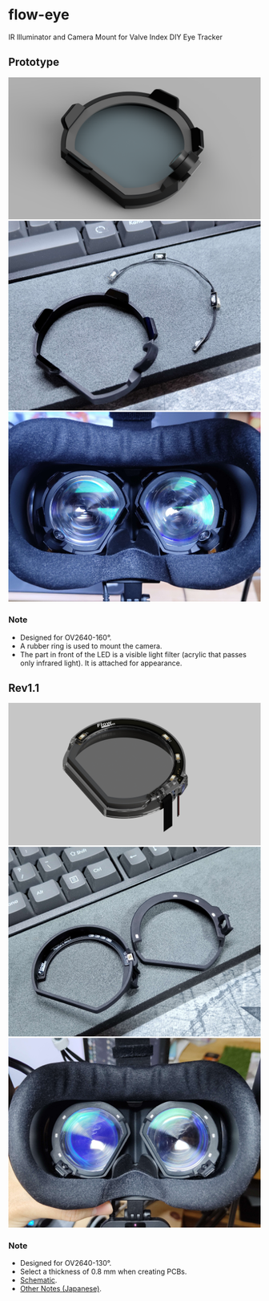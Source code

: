 # flow-eye
IR Illuminator and Camera Mount for Valve Index DIY Eye Tracker

## Prototype
![Render](Prototype/Pic/Render.PNG)
![Electrical](Prototype/Pic/IMG_20240304_204809385.jpg)
![Index](Prototype/Pic/IMG_20240301_203150406.jpg)

### Note
 - Designed for OV2640-160°.
 - A rubber ring is used to mount the camera.
 - The part in front of the LED is a visible light filter (acrylic that passes only infrared light). It is attached for appearance.

## Rev1.1
![Render](Rev1.1/Pic/Render_Rev1.1.PNG)
![Electrical](Rev1.1/Pic/IMG_20240427_182008091.jpg)
![Index](Rev1.1/Pic/IMG_20240427_184056875.jpg)

### Note
- Designed for OV2640-130°.
- Select a thickness of 0.8 mm when creating PCBs.
- [Schematic](https://github.com/ugokutennp/flow-eye/blob/main/Rev1.1/Pic/Schematic.png).
- [Other Notes (Japanese)](https://github.com/ugokutennp/flow-eye/blob/main/flow-eye.md).
